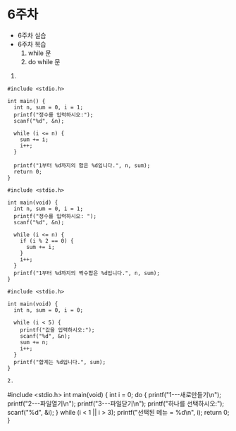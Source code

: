# 6주차
- 6주차 실습
- 6주차 복습
  1. while 문
  2. do while 문

1. 
```
#include <stdio.h>

int main() {
  int n, sum = 0, i = 1;
  printf("정수를 입력하시오:");
  scanf("%d", &n);

  while (i <= n) {
    sum += i;
    i++;
  }

  printf("1부터 %d까지의 합은 %d입니다.", n, sum);
  return 0;
}
```

```
#include <stdio.h>

int main(void) {
  int n, sum = 0, i = 1;
  printf("정수를 입력하시오: ");
  scanf("%d", &n);

  while (i <= n) {
    if (i % 2 == 0) {
      sum += i;
    }
    i++;
  }
  printf("1부터 %d까지의 짝수합은 %d입니다.", n, sum);
}
```

```
#include <stdio.h>

int main(void) {
  int n, sum = 0, i = 0;

  while (i < 5) {
    printf("값을 입력하시오:");
    scanf("%d", &n);
    sum += n;
    i++;
  }
  printf("합계는 %d입니다.", sum);
}

2. 
```
#include <stdio.h>
int main(void) {
  int i = 0;
  do {
    printf("1---새로만들기\n");
    printf("2---파일열기\n");
    printf("3---파일닫기\n");
    printf("하나를 선택하시오:");
    scanf("%d", &i);
  } while (i < 1 || i > 3);
  printf("선택된 메뉴 = %d\n", i);
  return 0;
}
```
